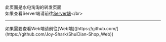 此页面是水电淘淘的转发页面 </br>
如果查看Server端请前往[Server端]([https://github.com/](https://github.com/Joy-Shark/ShuiDian-Shop_Server))</br>
<hr>
如果需要查看Web端请前往[Web端]([https://github.com/](https://github.com/Joy-Shark/ShuiDian-Shop_Web))</br>
